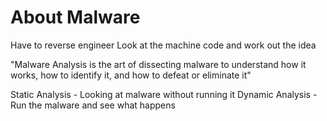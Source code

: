 # About Malware
Have to reverse engineer
Look at the machine code and work out the idea

"Malware Analysis is the art of dissecting malware to understand how it works, how to identify it, and how to defeat or eliminate it"

Static Analysis - Looking at malware without running it
Dynamic Analysis - Run the malware and see what happens